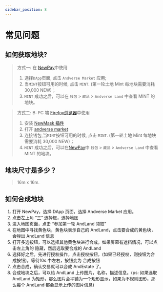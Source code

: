 ```yaml
---
sidebar_position: 8
---
```


# 常见问题

## 如何获取地块?

> 方式一:  在 [NewPay](https://www.newtonproject.org/newpay/)中使用
> 1. 选择`DApp`页面, 点击 `Andverse Market` 应用;
> 2. 当`MINT`按钮可用的时候, 点击 `MINT`. (第一轮土地 Mint 每地块需要消耗 30,000 NEW)；
> 3. `MINT` 成功之后，可以在 `钱包` > `藏品` > `Andverse Land` 中查看 MINT 的地块。


> 方式二: B: PC 端 [Firefox浏览器](https://www.mozilla.org/en-US/firefox/)中使用
> 1. 安装 [NewMask 插件](https://addons.mozilla.org/zh-CN/firefox/addon/newmask/?utm_source=addons.mozilla.org&utm_medium=referral&utm_content=search)
> 2. 打开 [andverse market](https://market.andverse.org)
> 3. 连接钱包,当`MINT`按钮可用的时候, 点击 `MINT`. (第一轮土地 Mint 每地块需要消耗 30,000 NEW)；
> 4. `MINT` 成功之后，可以在[NewPay](https://www.newtonproject.org/newpay/)中 `钱包` > `藏品` > `Andverse Land` 中查看 MINT 的地块。


## 地块尺寸是多少？

> 16m x 16m.

## 如何合成地块
1. 打开 NewPay，选择 DApp 页面，选择 Andverse Market 应用。
2. 点击左上角 “三” 选择框，选择地图
3. 进入地图页面，点击 “参加第一轮 AndLand 领取”
4. 在地图中寻找黄色块，黄色块表示自己的 AndLand，点击要合成的黄色块，会弹出 AndLand 信息
5. 打开多选按钮，可以选择其他黄色块进行合成，如果屏幕有遮挡情况，可以点击左上角的 隐藏，然后选取要合成的 AndLand
6. 选择好之后，先进行授权操作，点击授权按钮，(如果已经授权，则按钮为合成按钮)，等待10s 中左右，按钮变为 合成按钮
7. 点击合成，确认交易就可以合成 AndEstate 了。
8. 合成地块之后，可以给 AndLand 上传图片，名称，描述信息。(ps: 如果选取 AndLand 为矩形，那么图片会平铺为一个矩形显示，如果为不规则图形，那么每个 AndLand 都会显示上传的图片信息)
